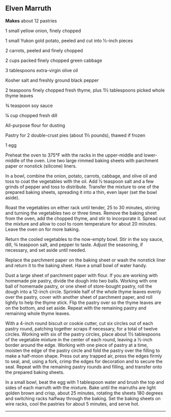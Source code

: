 ﻿## Elven Marruth

**Makes** about 12 pastries

1 small yellow onion, finely chopped

1 small Yukon gold potato, peeled and cut into ½-inch pieces

2 carrots, peeled and finely chopped

2 cups packed finely chopped green cabbage

3 tablespoons extra-virgin olive oil

Kosher salt and freshly ground black pepper

2 teaspoons finely chopped fresh thyme, plus 1½ tablespoons picked whole thyme leaves

¾ teaspoon soy sauce

¼ cup chopped fresh dill

All-purpose flour for dusting

Pastry for 2 double-crust pies (about 1½ pounds), thawed if frozen

1 egg

Preheat the oven to 375°F with the racks in the upper-middle and lower-middle of the oven. Line two large rimmed baking sheets with parchment paper or nonstick (silicone) liners.

In a bowl, combine the onion, potato, carrots, cabbage, and olive oil and toss to coat the vegetables with the oil. Add ½ teaspoon salt and a few grinds of pepper and toss to distribute. Transfer the mixture to one of the prepared baking sheets, spreading it into a thin, even layer (set the bowl aside).

Roast the vegetables on either rack until tender, 25 to 30 minutes, stirring and turning the vegetables two or three times. Remove the baking sheet from the oven, add the chopped thyme, and stir to incorporate it. Spread out the mixture and allow to cool to room temperature for about 20 minutes. Leave the oven on for more baking.

Return the cooled vegetables to the now-empty bowl. Stir in the soy sauce, dill, ¾ teaspoon salt, and pepper to taste. Adjust the seasoning, if necessary, and set aside until needed.

Replace the parchment paper on the baking sheet or wash the nonstick liner and return it to the baking sheet. Have a small bowl of water handy.

Dust a large sheet of parchment paper with flour. If you are working with homemade pie pastry, divide the dough into two balls. Working with one ball of homemade pastry, or one sheet of store-bought pastry, roll the dough into a 12-inch circle. Sprinkle half of the whole thyme leaves evenly over the pastry, cover with another sheet of parchment paper, and roll lightly to help the thyme stick. Flip the pastry over so the thyme leaves are on the bottom, and set aside. Repeat with the remaining pastry and remaining whole thyme leaves.

With a 4-inch round biscuit or cookie cutter, cut six circles out of each pastry round, patching together scraps if necessary, for a total of twelve circles. Working with six of the pastry circles, place about 1½ tablespoons of the vegetable mixture in the center of each round, leaving a ½-inch border around the edge. Working with one piece of pastry at a time, moisten the edge of the pastry circle and fold the pastry over the filling to make a half-moon shape. Press out any trapped air, press the edges firmly to seal, and, using a fork, crimp the edges for decoration and to secure the seal. Repeat with the remaining pastry rounds and filling, and transfer onto the prepared baking sheets.

In a small bowl, beat the egg with 1 tablespoon water and brush the top and sides of each marruth with the mixture. Bake until the marruths are light golden brown and crisp, about 25 minutes, rotating the sheets 180 degrees and switching racks halfway through the baking. Set the baking sheets on wire racks, cool the pastries for about 5 minutes, and serve hot.

---

